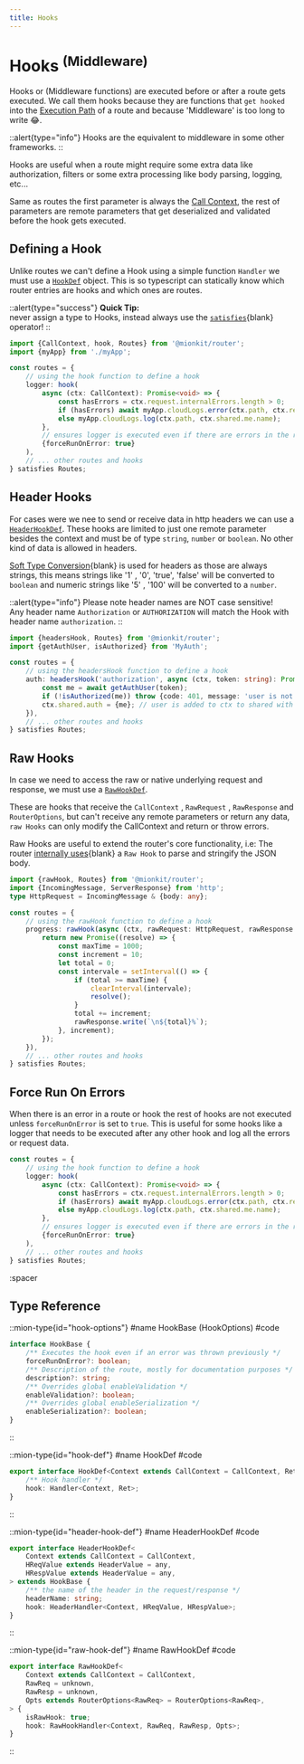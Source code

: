 ```yaml
---
title: Hooks
---
```


# Hooks <sup>(Middleware)</sup>

Hooks or (Middleware functions) are executed before or after a route gets executed. We call them hooks because they are functions that `get hooked` into the [Execution Path](./4.execution-path.md) of a route and because 'Middleware' is too long to write 😂. 

::alert{type="info"}
Hooks are the equivalent to middleware in some other frameworks.
::

Hooks are useful when a route might require some extra data like authorization, filters or some extra processing like body parsing, logging, etc...

Same as routes the first parameter is always the [Call Context](./call-context), the rest of parameters are remote parameters that get deserialized and validated before the hook gets executed.

## Defining a Hook

Unlike routes we can't define a Hook using a simple function `Handler` we must use a [`HookDef`](#type-hook-def) object. This is so typescript can statically know which router entries are hooks and which ones are routes.

::alert{type="success"}
**Quick Tip:**<br>never assign a type to Hooks, instead always use the [`satisfies`](https://www.typescriptlang.org/docs/handbook/release-notes/typescript-4-9.html#the-satisfies-operator){blank} operator! 
::

<!-- embedme ../../../packages/router/examples/hooks-definition.routes.ts -->
```ts
import {CallContext, hook, Routes} from '@mionkit/router';
import {myApp} from './myApp';

const routes = {
    // using the hook function to define a hook
    logger: hook(
        async (ctx: CallContext): Promise<void> => {
            const hasErrors = ctx.request.internalErrors.length > 0;
            if (hasErrors) await myApp.cloudLogs.error(ctx.path, ctx.request.internalErrors);
            else myApp.cloudLogs.log(ctx.path, ctx.shared.me.name);
        },
        // ensures logger is executed even if there are errors in the route or other hooks
        {forceRunOnError: true}
    ),
    // ... other routes and hooks
} satisfies Routes;

```

## Header Hooks

For cases were we nee to send or receive data in http headers we can use a [`HeaderHookDef`](#type-header-hook-def). These hooks are limited to just one remote parameter besides the context and must be of type `string`, `number` or `boolean`. No other kind of data is allowed in headers.

[Soft Type Conversion](https://deepkit.io/documentation/serialization.html#serialisation-loosely-convertion){blank} is used for headers as those are always strings, this means strings like '1' , '0', 'true', 'false'
will be converted to `boolean` and numeric strings like '5' , '100' will be converted to a `number`.

::alert{type="info"}
Please note header names are NOT case sensitive!
<br/>
Any header name `Authorization` or `AUTHORIZATION` will match the Hook with header name `authorization`.
::

<!-- embedme ../../../packages/router/examples/hooks-header-definition.routes.ts -->
```ts
import {headersHook, Routes} from '@mionkit/router';
import {getAuthUser, isAuthorized} from 'MyAuth';

const routes = {
    // using the headersHook function to define a hook
    auth: headersHook('authorization', async (ctx, token: string): Promise<void> => {
        const me = await getAuthUser(token);
        if (!isAuthorized(me)) throw {code: 401, message: 'user is not authorized'};
        ctx.shared.auth = {me}; // user is added to ctx to shared with other routes/hooks
    }),
    // ... other routes and hooks
} satisfies Routes;

```

## Raw Hooks

In case we need to access the raw or native underlying request and response, we must use a [`RawHookDef`](#type-raw-hook-def).

These are hooks that receive the `CallContext` , `RawRequest` , `RawResponse` and `RouterOptions`, but can't receive any remote parameters or return any data, `raw Hooks` can only modify the CallContext and return or throw errors.

Raw Hooks are useful to extend the router's core functionality, i.e: The router [internally uses](https://github.com/MionKit/mion/blob/master/packages/router/src/jsonBodyParser.ts){blank} a `Raw Hook` to parse and stringify the JSON body.

<!-- embedme ../../../packages/router/examples/hooks-raw-definition.routes.ts -->
```ts
import {rawHook, Routes} from '@mionkit/router';
import {IncomingMessage, ServerResponse} from 'http';
type HttpRequest = IncomingMessage & {body: any};

const routes = {
    // using the rawHook function to define a hook
    progress: rawHook(async (ctx, rawRequest: HttpRequest, rawResponse: ServerResponse): Promise<void> => {
        return new Promise((resolve) => {
            const maxTime = 1000;
            const increment = 10;
            let total = 0;
            const intervale = setInterval(() => {
                if (total >= maxTime) {
                    clearInterval(intervale);
                    resolve();
                }
                total += increment;
                rawResponse.write(`\n${total}%`);
            }, increment);
        });
    }),
    // ... other routes and hooks
} satisfies Routes;

```

## Force Run On Errors

When there is an error in a route or hook the rest of hooks are not executed unless `forceRunOnError` is set to `true`. 
This is useful for some hooks like a logger that needs to be executed after any other hook and log all the errors or request data.

<!-- embedme ../../../packages/router/examples/hooks-definition.routes.ts#L4-L16 -->
```ts
const routes = {
    // using the hook function to define a hook
    logger: hook(
        async (ctx: CallContext): Promise<void> => {
            const hasErrors = ctx.request.internalErrors.length > 0;
            if (hasErrors) await myApp.cloudLogs.error(ctx.path, ctx.request.internalErrors);
            else myApp.cloudLogs.log(ctx.path, ctx.shared.me.name);
        },
        // ensures logger is executed even if there are errors in the route or other hooks
        {forceRunOnError: true}
    ),
    // ... other routes and hooks
} satisfies Routes;
```

:spacer

## Type Reference

::mion-type{id="hook-options"}
#name
HookBase (HookOptions)
#code
<!-- embedme ../../../packages/router/src/types/definitions.ts#L26-L35 -->
```ts
interface HookBase {
    /** Executes the hook even if an error was thrown previously */
    forceRunOnError?: boolean;
    /** Description of the route, mostly for documentation purposes */
    description?: string;
    /** Overrides global enableValidation */
    enableValidation?: boolean;
    /** Overrides global enableSerialization */
    enableSerialization?: boolean;
}
```
::

::mion-type{id="hook-def"}
#name
HookDef
#code
<!-- embedme ../../../packages/router/src/types/definitions.ts#L38-L41 -->
```ts
export interface HookDef<Context extends CallContext = CallContext, Ret = any> extends HookBase {
    /** Hook handler */
    hook: Handler<Context, Ret>;
}
```
::

::mion-type{id="header-hook-def"}
#name
HeaderHookDef
#code
<!-- embedme ../../../packages/router/src/types/definitions.ts#L44-L52 -->
```ts
export interface HeaderHookDef<
    Context extends CallContext = CallContext,
    HReqValue extends HeaderValue = any,
    HRespValue extends HeaderValue = any,
> extends HookBase {
    /** the name of the header in the request/response */
    headerName: string;
    hook: HeaderHandler<Context, HReqValue, HRespValue>;
}
```
::

::mion-type{id="raw-hook-def"}
#name
RawHookDef
#code
<!-- embedme ../../../packages/router/src/types/definitions.ts#L58-L66 -->
```ts
export interface RawHookDef<
    Context extends CallContext = CallContext,
    RawReq = unknown,
    RawResp = unknown,
    Opts extends RouterOptions<RawReq> = RouterOptions<RawReq>,
> {
    isRawHook: true;
    hook: RawHookHandler<Context, RawReq, RawResp, Opts>;
}
```
::
